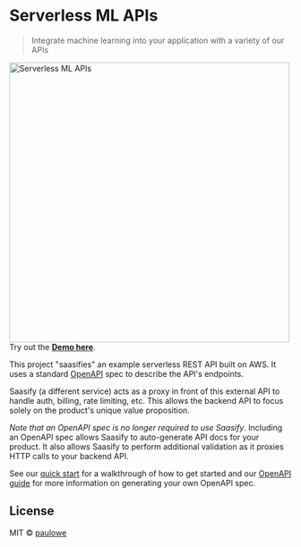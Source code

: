 # Serverless ML APIs

> Integrate machine learning into your application with a variety of our APIs

<a href="https://paulowe_elastic-ml_b304288f.saasify.sh" target="_blank"><img src="images/serverlessml.png" align="center" width="500" alt="Serverless ML APIs"></a>
<br />
Try out the <a href="http://paulowe-destination-site.s3-website.us-east-2.amazonaws.com" target="_blank"><strong>Demo here</strong></a>.


This project "saasifies" an example serverless REST API built on AWS. It uses a standard [OpenAPI](https://swagger.io/specification/) spec to describe the API's endpoints.

Saasify (a different service) acts as a proxy in front of this external API to handle auth, billing, rate limiting, etc. This allows the backend API to focus solely on the product's unique value proposition.


_Note that an OpenAPI spec is no longer required to use Saasify_. Including an OpenAPI spec allows Saasify to auto-generate API docs for your product. It also allows Saasify to perform additional validation as it proxies HTTP calls to your backend API.

See our [quick start](https://docs.saasify.sh/#/quick-start) for a walkthrough of how to get started and our [OpenAPI guide](https://docs.saasify.sh/#/openapi) for more information on generating your own OpenAPI spec.

## License

MIT © [paulowe](https://github.com/paulowe)
